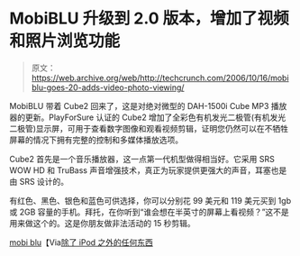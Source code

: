 # MobiBLU 升级到 2.0 版本，增加了视频和照片浏览功能

> 原文：<https://web.archive.org/web/http://techcrunch.com/2006/10/16/mobiblu-goes-20-adds-video-photo-viewing/>

MobiBLU 带着 Cube2 回来了，这是对绝对微型的 DAH-1500i Cube MP3 播放器的更新。PlayForSure 认证的 Cube2 增加了全彩色有机发光二极管(有机发光二极管)显示屏，可用于查看数字图像和观看视频剪辑，证明您仍然可以在不牺牲屏幕的情况下拥有完整的控制和多媒体播放选项。

Cube2 首先是一个音乐播放器，这一点第一代机型做得相当好。它采用 SRS WOW HD 和 TruBass 声音增强技术，真正为玩家提供更强大的声音，耳塞也是由 SRS 设计的。

有红色、黑色、银色和蓝色可供选择，你可以分别花 99 美元和 119 美元买到 1gb 或 2GB 容量的手机。拜托，在你听到“谁会想在半英寸的屏幕上看视频？”这不是用来做这个的。这是你朋友做非法活动的 15 秒剪辑。

[mobi blu](https://web.archive.org/web/20150909074659/http://www.mobibluamerica.com/cube2.html)【Via[除了 iPod 之外的任何东西](https://web.archive.org/web/20150909074659/http://www.anythingbutipod.com/archives/2006/10/mobiblu-cube-2-now-available-in-the-us.php)